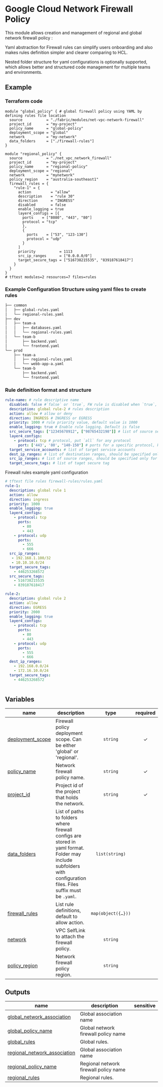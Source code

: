 # Google Cloud Network Firewall Policy

This module allows creation and management of regional and global network firewall policy :

Yaml abstraction for Firewall rules can simplify users onboarding and also makes rules definition simpler and clearer comparing to HCL.

Nested folder structure for yaml configurations is optionally supported, which allows better and structured code management for multiple teams and environments.

## Example

### Terraform code

```hcl
module "global_policy" { # global firewall policy using YAML by defining rules file location
  source           = "./fabric/modules/net-vpc-network-firewall"
  project_id       = "my-project"
  policy_name      = "global-policy"
  deployment_scope = "global"
  network          = "my-network"
  data_folders     = ["./firewall-rules"]
}

module "regional_policy" {
  source           = "./net_vpc_network_firewall"
  project_id       = "my-project"
  policy_name      = "regional-policy"
  deployment_scope = "regional"
  network          = "mynetwork"
  policy_region    = "australia-southeast1"
  firewall_rules = {
    "rule-1" = {
      action         = "allow"
      description    = "rule 30"
      direction      = "INGRESS"
      disabled       = false
      enable_logging = true
      layer4_configs = [{
        ports    = ["8080", "443", "80"]
        protocol = "tcp"
        },
        {
          ports    = ["53", "123-130"]
          protocol = "udp"
        }
      ]
      priority           = 1113
      src_ip_ranges      = ["0.0.0.0/0"]
      target_secure_tags = ["516738215535", "839187618417"]
    }
  }
}
# tftest modules=2 resources=7 files=rules
```

### Example Configuration Structure using yaml files to create rules

```bash
├── common
│   ├── global-rules.yaml
│   └── regional-rules.yaml
├── dev
│   ├── team-a
│   │   ├── databases.yaml
│   │   └── regional-rules.yaml
│   └── team-b
│       ├── backend.yaml
│       └── frontend.yaml
└── prod
    ├── team-a
    │   ├── regional-rules.yaml
    │   └── webb-app-a.yaml
    └── team-b
        ├── backend.yaml
        └── frontend.yaml
```

### Rule definition format and structure

```yaml
rule-name: # rule descriptive name
  disabled: false #`false` or `true`, FW rule is disabled when `true`, default value is `false`
  description: global rule-2 # rules description
  action: allow # allow or deny
  direction: INGRESS # INGRESS or EGRESS
  priority: 1000 # rule priority value, default value is 1000
  enable_logging: true # Enable rule logging. Default is false
  src_secure_tags: ["12345678912", ["98765432198"]] # list of source secure tag
  layer4_configs:
    - protocol: tcp # protocol, put `all` for any protocol
      port: ['443', '80', "140-150"] # ports for a specific protocol, keep empty list `[]` for all ports
  target_service_accounts: # list of target service accounts
  dest_ip_ranges: # list of destination ranges, should be specified only for `EGRESS` rule
  src_ip_ranges: # list of source ranges, should be specified only for `INGRESS` rule
  target_secure_tags: # list of taget secure tag
  ```

Firewall rules example yaml configuration

```yaml
# tftest file rules firewall-rules/rules.yaml
rule-1:
  description: global rule 1
  action: allow
  direction: ingress
  priority: 1000
  enable_logging: true
  layer4_configs:
    - protocol: tcp
      ports:
        - 80
        - 443
    - protocol: udp
      ports:
        - 555
        - 666
  src_ip_ranges:
   - 192.168.1.100/32
   - 10.10.10.0/24
  target_secure_tags:
    - 446253268572
  src_secure_tags:
    - 516738215535
    - 839187618417

rule-2:
  description: global rule 2
  action: allow
  direction: EGRESS
  priority: 2000
  enable_logging: true
  layer4_configs:
    - protocol: tcp
      ports:
        - 80
        - 443
    - protocol: udp
      ports:
        - 555
        - 666
  dest_ip_ranges:
    - 192.168.0.0/24
    - 172.16.10.0/24
  target_secure_tags:
    - 446253268572
  
```
<!-- BEGIN TFDOC -->

## Variables

| name | description | type | required | default |
|---|---|:---:|:---:|:---:|
| [deployment_scope](variables.tf#L23) | Firewall policy deployment scope. Can be either 'global' or 'regional'.  | <code>string</code> | ✓ |  |
| [policy_name](variables.tf#L69) | Network firewall policy name. | <code>string</code> | ✓ |  |
| [project_id](variables.tf#L74) | Project id of the project that holds the network. | <code>string</code> | ✓ |  |
| [data_folders](variables.tf#L17) | List of paths to folders where firewall configs are stored in yaml format. Folder may include subfolders with configuration files. Files suffix must be `.yaml`. | <code>list&#40;string&#41;</code> |  | <code>null</code> |
| [firewall_rules](variables.tf#L41) | List rule definitions, default to allow action. | <code title="map&#40;object&#40;&#123;&#10;  action         &#61; optional&#40;string, &#34;allow&#34;&#41;&#10;  description    &#61; optional&#40;string, null&#41;&#10;  dest_ip_ranges &#61; optional&#40;list&#40;string&#41;&#41;&#10;  disabled       &#61; optional&#40;bool, false&#41;&#10;  direction      &#61; optional&#40;string, &#34;INGRESS&#34;&#41;&#10;  enable_logging &#61; optional&#40;bool, false&#41;&#10;  layer4_configs &#61; optional&#40;list&#40;object&#40;&#123;&#10;    protocol &#61; string&#10;    ports    &#61; optional&#40;list&#40;string&#41;&#41;&#10;  &#125;&#41;&#41;, &#91;&#123; protocol &#61; &#34;all&#34; &#125;&#93;&#41;&#10;  priority                &#61; optional&#40;number, 1000&#41;&#10;  src_secure_tags         &#61; optional&#40;list&#40;string&#41;&#41;&#10;  src_ip_ranges           &#61; optional&#40;list&#40;string&#41;&#41;&#10;  target_service_accounts &#61; optional&#40;list&#40;string&#41;&#41;&#10;  target_secure_tags      &#61; optional&#40;list&#40;string&#41;&#41;&#10;&#125;&#41;&#41;">map&#40;object&#40;&#123;&#8230;&#125;&#41;&#41;</code> |  | <code>&#123;&#125;</code> |
| [network](variables.tf#L64) | VPC SelfLink to attach the firewall policy. | <code>string</code> |  | <code>null</code> |
| [policy_region](variables.tf#L35) | Network firewall policy region. | <code>string</code> |  | <code>null</code> |

## Outputs

| name | description | sensitive |
|---|---|:---:|
| [global_network_association](outputs.tf#L17) | Global association name |  |
| [global_policy_name](outputs.tf#L27) | Global network firewall policy name |  |
| [global_rules](outputs.tf#L22) | Global rules. |  |
| [regional_network_association](outputs.tf#L32) | Global association name |  |
| [regional_policy_name](outputs.tf#L42) | Regional network firewall policy name |  |
| [regional_rules](outputs.tf#L37) | Regional rules. |  |

<!-- END TFDOC -->
